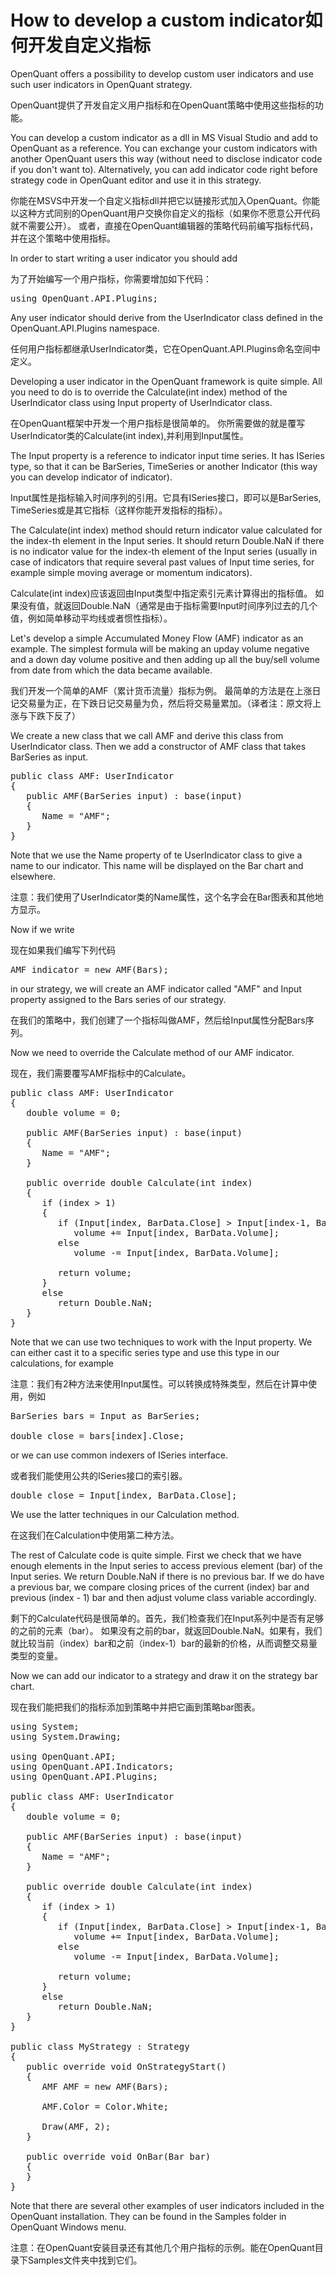 # How to develop a custom indicator如何开发自定义指标

OpenQuant offers a possibility to develop custom user indicators and use such user indicators in 
OpenQuant strategy.

OpenQuant提供了开发自定义用户指标和在OpenQuant策略中使用这些指标的功能。

You can develop a custom indicator as a dll in MS Visual Studio and add to OpenQuant as a reference. 
You can exchange your custom indicators with another OpenQuant users this way (without need to 
disclose indicator code if you don't want to). Alternatively, you can add indicator code right before 
strategy code in OpenQuant editor and use it in this strategy.  

你能在MSVS中开发一个自定义指标dll并把它以链接形式加入OpenQuant。你能以这种方式同别的OpenQuant用户交换你自定义的指标（如果你不愿意公开代码就不需要公开）。
或者，直接在OpenQuant编辑器的策略代码前编写指标代码，并在这个策略中使用指标。
 
In order to start writing a user indicator you should add 

为了开始编写一个用户指标，你需要增加如下代码：
<pre>
using OpenQuant.API.Plugins;
</pre>
Any user indicator should derive from the UserIndicator class defined in the OpenQuant.API.Plugins 
namespace. 

任何用户指标都继承UserIndicator类，它在OpenQuant.API.Plugins命名空间中定义。

Developing a user indicator in the OpenQuant framework is quite simple. All you need to do is to 
override the Calculate(int index) method of the UserIndicator class using Input property of 
UserIndicator class.

在OpenQuant框架中开发一个用户指标是很简单的。
你所需要做的就是覆写UserIndicator类的Calculate(int index),并利用到Input属性。 

The Input property is a reference to indicator input time series. It has ISeries type, so that it can be 
BarSeries, TimeSeries or another Indicator (this way you can develop indicator of indicator). 

Input属性是指标输入时间序列的引用。它具有ISeries接口，即可以是BarSeries, TimeSeries或是其它指标（这样你能开发指标的指标）。

The Calculate(int index) method should return indicator value calculated for the index-th element in 
the Input series. It should return Double.NaN if there is no indicator value for the index-th element of 
the Input series (usually in case of indicators that require several past values of Input time series, for 
example simple moving average or momentum indicators). 

Calculate(int index)应该返回由Input类型中指定索引元素计算得出的指标值。
如果没有值，就返回Double.NaN（通常是由于指标需要Input时间序列过去的几个值，例如简单移动平均线或者惯性指标）。

Let's develop a simple Accumulated Money Flow (AMF) indicator as an example. The simplest formula 
will be making an upday volume negative and a down day volume positive and then adding up all the 
buy/sell volume from date from which the data became available. 

我们开发一个简单的AMF（累计货币流量）指标为例。
最简单的方法是在上涨日记交易量为正，在下跌日记交易量为负，然后将交易量累加。（译者注：原文将上涨与下跌下反了）

We create a new class that we call AMF and derive this class from UserIndicator class. Then we add a 
constructor of AMF class that takes BarSeries as input. 
<pre>
public class AMF: UserIndicator  
{  
   public AMF(BarSeries input) : base(input)  
   {
      Name = "AMF";
   }
}
</pre>
Note that we use the Name property of te UserIndicator class to give a name to our indicator. This 
name will be displayed on the Bar chart and elsewhere. 

注意：我们使用了UserIndicator类的Name属性，这个名字会在Bar图表和其他地方显示。
 
Now if we write

现在如果我们编写下列代码
<pre>
AMF indicator = new AMF(Bars); 
</pre>
in our strategy, we will create an AMF indicator called "AMF" and Input property assigned to the Bars 
series of our strategy. 

在我们的策略中，我们创建了一个指标叫做AMF，然后给Input属性分配Bars序列。
 
Now we need to override the Calculate method of our AMF indicator.

现在，我们需要覆写AMF指标中的Calculate。 
<pre>
public class AMF: UserIndicator
{
   double volume = 0;

   public AMF(BarSeries input) : base(input)
   {
      Name = "AMF";
   }

   public override double Calculate(int index)
   {
      if (index > 1)
      {
         if (Input[index, BarData.Close] > Input[index-1, BarData.Close])
            volume += Input[index, BarData.Volume];
         else
            volume -= Input[index, BarData.Volume];
         
         return volume;
      }
      else
         return Double.NaN;
   }
}
</pre>
Note that we can use two techniques to work with the Input property. We can either cast it to a 
specific series type and use this type in our calculations, for example

注意：我们有2种方法来使用Input属性。可以转换成特殊类型，然后在计算中使用，例如 
<pre>
BarSeries bars = Input as BarSeries; 

double close = bars[index].Close; 
</pre>
or we can use common indexers of ISeries interface. 

或者我们能使用公共的ISeries接口的索引器。
<pre>
double close = Input[index, BarData.Close]; 
</pre>
We use the latter techniques in our Calculation method.

在这我们在Calculation中使用第二种方法。 
 
The rest of Calculate code is quite simple. First we check that we have enough elements in the Input 
series to access previous element (bar) of the Input series. We return Double.NaN if there is no 
previous bar. If we do have a previous bar, we compare closing prices of the current (index) bar and 
previous (index - 1) bar and then adjust volume class variable accordingly.  
 
剩下的Calculate代码是很简单的。首先，我们检查我们在Input系列中是否有足够的之前的元素（bar）。
如果没有之前的bar，就返回Double.NaN。如果有，我们就比较当前（index）bar和之前（index-1）bar的最新的价格，从而调整交易量类型的变量。

Now we can add our indicator to a strategy and draw it on the strategy bar chart.

现在我们能把我们的指标添加到策略中并把它画到策略bar图表。 

<pre>
using System;
using System.Drawing;

using OpenQuant.API;
using OpenQuant.API.Indicators;
using OpenQuant.API.Plugins;

public class AMF: UserIndicator
{
   double volume = 0;

   public AMF(BarSeries input) : base(input)
   {
      Name = "AMF";
   }

   public override double Calculate(int index)
   {
      if (index > 1)
      {
         if (Input[index, BarData.Close] > Input[index-1, BarData.Close])
            volume += Input[index, BarData.Volume];
         else
            volume -= Input[index, BarData.Volume];
         
         return volume;
      }
      else
         return Double.NaN;
   }
}

public class MyStrategy : Strategy
{
   public override void OnStrategyStart()
   {
      AMF AMF = new AMF(Bars);
      
      AMF.Color = Color.White;
      
      Draw(AMF, 2);
   }

   public override void OnBar(Bar bar)
   {
   }
}
</pre>
Note that there are several other examples of user indicators included in the OpenQuant installation. 
They can be found in the Samples folder in OpenQuant Windows menu. 

注意：在OpenQuant安装目录还有其他几个用户指标的示例。能在OpenQuant目录下Samples文件夹中找到它们。